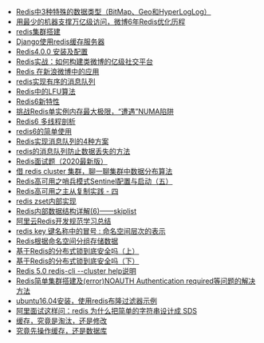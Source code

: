  -  <A HREF="https://www.jb51.net/article/136322.htm"  >Redis中3种特殊的数据类型（BitMap、Geo和HyperLogLog）</A>
 -  <A HREF="http://blog.csdn.net/younger_z/article/details/51692740"  >用最少的机器支撑万亿级访问，微博6年Redis优化历程 </A>
 -  <A HREF="https://blog.csdn.net/qq_42815754/article/details/82912130"  >redis集群搭建 </A>
 -  <A HREF="http://www.pythontab.com/html/2014/pythonweb_1224/937.html"  >Django使用redis缓存服务器 </A>
 -  <A HREF="http://www.jianshu.com/p/68d214f09032"  >Redis4.0.0 安装及配置 </A>
 -  <A HREF="http://blog.csdn.net/younger_z/article/details/51692720"  >Redis实战：如何构建类微博的亿级社交平台 </A>
 -  <A HREF="http://www.cnblogs.com/me115/p/3482783.html"  >Redis 在新浪微博中的应用 </A>
 -  <A HREF="http://www.cnblogs.com/haython/p/3529112.html"  >redis实现有序的消息队列 </A>
 -  <A HREF="https://www.cnblogs.com/linxiyue/p/10955533.html"  >Redis中的LFU算法 </A>
 -  <A HREF="https://blog.csdn.net/qq_42885587/article/details/106806868"  >Redis6新特性 </A>
 -  <A HREF="https://zhuanlan.zhihu.com/p/95462736?utm_source=wechat_timeline"  >挑战Redis单实例内存最大极限，“遭遇”NUMA陷阱  </A>
 -  <A HREF="https://zhuanlan.zhihu.com/p/118450227"  >Redis6 多线程剖析  </A>
 -  <A HREF="https://www.cnblogs.com/zqq1234/p/12930918.html"  >redis6的简单使用  </A>
 -  <A HREF="https://www.cnblogs.com/-wenli/p/12777703.html"  >Redis实现消息队列的4种方案  </A>
 -  <A HREF="https://blog.csdn.net/xx123698/article/details/108451122"  >redis的消息队列防止数据丢失的方法 </A>
 -  <A HREF="https://thinkwon.blog./article/details/103522351"  >Redis面试题（2020最新版） </A>
 - <A HREF="https://mp.weixin.qq.com/s?__biz=MzIyNTM4ODI0OA==&mid=2247484200&idx=1&sn=030c6d928c9582d0bc24d2a4d0fee091&chksm=e801309fdf76b9894f6177c67aa984ffae3b649ded80f3e1d3f3149da7222f29237cc40a9521&mpshare=1&scene=1&srcid=1213LPlh36pEmbxlrlmJtGdk&sharer_sharetime=1576200706053&sharer_shareid=e00cff1d1f36f627a7f321999ff3bd0d&key=dcfc7b6559405d7cf917bdf236724786f1cee647aecaecce0042439e9984be8985b5e61b00b87a1c4d183e1438c40779b1bb36354a0b36e5d2c95b61baa5a37594fbc170a3608fed57f90ac1001eee50&ascene=1&uin=NTU1MTkzNzYw&devicetype=Windows+7&version=62070158&lang=zh_CN&exportkey=AfMwN1NCu6inAxipjJ2gYj0%3D&pass_ticket=JgWw1YBX4L9M2tBQSwc%2B%2FUH%2F5e7550yvi%2B3QBlObjwe5LdrR7eMn7m73bCFXDr3M"  >借 redis cluster 集群，聊一聊集群中数据分布算法</A>
 - <A HREF="https://www.cnblogs.com/guolianyu/p/10249687.html"  >Redis高可用之哨兵模式Sentinel配置与启动（五）  </A>
 - <A HREF="https://www.cnblogs.com/guolianyu/p/10239913.html"  >Redis高可用之主从复制实践 - 四 </A>
 - <A HREF="https://www.jianshu.com/p/cc379427ef9d"  >redis zset内部实现 </A>
 - <A HREF="http://zhangtielei.com/posts/blog-redis-skiplist.html"  >Redis内部数据结构详解(6)——skiplist</A>
 - <A HREF="https://thinkwon.blog./article/details/103400250"  >阿里云Redis开发规范学习总结</A>
 - <A HREF="https://blog.csdn.net/wuyujin1997/article/details/106267676/"  >redis key 键名称中的冒号 : 命名空间层次的表示 </A>
 - <A HREF="https://blog.csdn.net/HeliosJ/article/details/103258441"  > Redis根据命名空间分组存储数据 </A>
 - <A HREF="http://zhangtielei.com/posts/blog-redlock-reasoning.html"  >基于Redis的分布式锁到底安全吗（上）</A>
 - <A HREF="http://zhangtielei.com/posts/blog-redlock-reasoning-part2.html"  >基于Redis的分布式锁到底安全吗（下）</A>
 - <A HREF="https://www.cnblogs.com/zhoujinyi/p/11606935.html"  >Redis 5.0 redis-cli --cluster help说明</A>
 - <A HREF="https://blog.csdn.net/aloneno/article/details/96370167"  > Redis简单集群搭建及(error)NOAUTH Authentication required等问题的解决方法</A>
 - <A HREF="https://blog.csdn.net/yzf279533105/article/details/110873427"  >ubuntu16.04安装，使用redis布隆过滤器示例 </A>
 - <A HREF="https://mp.weixin.qq.com/s/_rMBe4TJZV3IerTlejimYw"  >阿里面试这样问：redis 为什么把简单的字符串设计成 SDS </A>
 - <A HREF="https://mp.weixin.qq.com/s?__biz=MjM5ODYxMDA5OQ==&mid=2651961313&idx=1&sn=60d74fdbc1fb1dae696e0f4997c09f21&chksm=bd2d023d8a5a8b2bba2f8a3807492771a442495d27323d8dbfae670508fd0c46780308a9280d&scene=21#wechat_redirect"  >缓存，究竟是淘汰，还是修改</A>
 - <A HREF="https://mp.weixin.qq.com/s?__biz=MjM5ODYxMDA5OQ==&mid=2651961341&idx=1&sn=e27916b8e96bd771c72c055f1f53e5be&chksm=bd2d02218a5a8b37ecffd78d20b65501645ac07c7ba2eb65b7e501a3eb9de023febe63bfdb36&scene=21#wechat_redirect"  >究竟先操作缓存，还是数据库 </A>
 